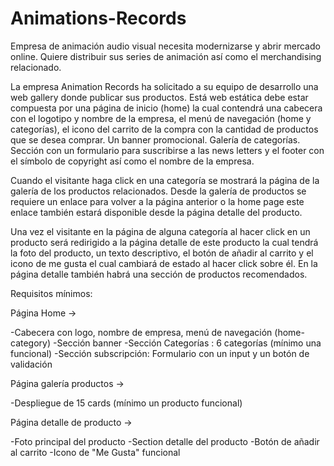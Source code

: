 # Animations-Records

Empresa de animación audio visual necesita modernizarse y abrir mercado online. Quiere distribuir sus series de animación así como el merchandising relacionado.


La empresa Animation Records ha solicitado a su equipo de desarrollo una web gallery donde publicar sus productos. Está web estática debe estar compuesta por una página de inicio (home) la cual contendrá una cabecera con el logotipo y nombre de la empresa, el menú de navegación (home y categorías), el icono del carrito de la compra con la cantidad de productos que se desea comprar. Un banner promocional. Galería de categorías. Sección con un formulario para suscribirse a las news letters y el footer con el símbolo de copyright así como el nombre de la empresa.

Cuando el visitante haga click en una categoría se mostrará la página de la galería de los productos relacionados. Desde la galería de productos se requiere un enlace para volver a la página anterior o la home page este enlace también estará disponible desde la página detalle del producto.


Una vez el visitante en la página de alguna categoría al hacer click en un producto será redirigido a la página detalle de este producto la cual tendrá la foto del producto, un texto descriptivo, el botón de añadir al carrito y el icono de me gusta el cual cambiará de estado al hacer click sobre él. En la página detalle también habrá una sección de productos recomendados.

Requisitos mínimos:

Página Home ->

-Cabecera con logo, nombre de empresa, menú de navegación (home-category)
-Sección banner
-Sección Categorías : 6 categorías (mínimo una funcional)
-Sección subscripción: Formulario con un input y un botón de validación


Página galería productos ->

-Despliegue de 15 cards (mínimo un producto funcional)


Página detalle de producto ->

-Foto principal del producto
-Section detalle del producto
-Botón de añadir al carrito
-Icono de "Me Gusta" funcional


